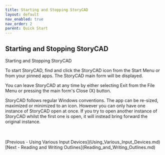 ```yaml
---
title: Starting and Stopping StoryCAD
layout: default
nav_enabled: true
nav_order: 2
parent: Quick Start
---
```

## Starting and Stopping StoryCAD ##
Starting and Stopping StoryCAD

To start StoryCAD, find and click the StoryCAD icon from the Start Menu or from your pinned apps. The StoryCAD main form will be displayed.

You can leave StoryCAD at any time by either selecting Exit from the File Menu or pressing the main form's Close (X) button. 

StoryCAD follows regular Windows conventions.  The app can be re-sized, maximized or minimized to an icon. However you can only have one instance of StoryCAD open at once. If you try to open another instance of StoryCAD whilst the first one is open, it will instead bring forward the original instance.

 <br/>
 <br/>
[Previous - Using Various Input Devices](Using_Various_Input_Devices.md) <br/>
[Next - Reading and Writing Outlines](Reading_and_Writing_Outlines.md) <br/>
